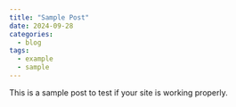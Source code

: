 ```yaml
---
title: "Sample Post"
date: 2024-09-28
categories:
  - blog
tags:
  - example
  - sample
---
```


This is a sample post to test if your site is working properly.
